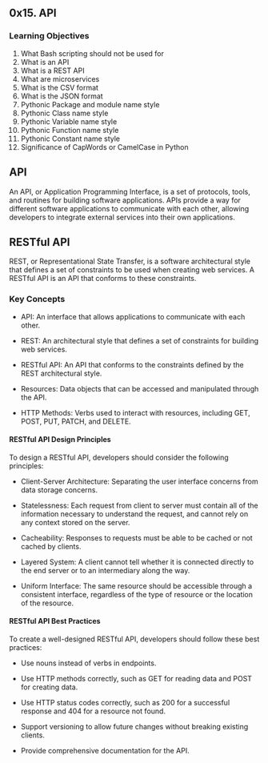<h2>0x15. API</h2>

<h3>Learning Objectives</h3>

<ol>
<li>What Bash scripting should not be used for</li>
<li>What is an API</li>
<li>What is a REST API</li>
<li>What are microservices</li>
<li>What is the CSV format</li>
<li>What is the JSON format</li>
<li>Pythonic Package and module name style</li>
<li>Pythonic Class name style</li>
<li>Pythonic Variable name style</li>
<li>Pythonic Function name style</li>
<li>Pythonic Constant name style</li>
<li>Significance of CapWords or CamelCase in Python</li>
</ol>

##  API
An API, or Application Programming Interface, is a set of protocols, tools, and routines for building software applications. APIs provide a way for different software applications to communicate with each other, allowing developers to integrate external services into their own applications.

## RESTful API
REST, or Representational State Transfer, is a software architectural style that defines a set of constraints to be used when creating web services. A RESTful API is an API that conforms to these constraints.

### Key Concepts

* API: An interface that allows applications to communicate with each other.

* REST: An architectural style that defines a set of constraints for building web services.

* RESTful API: An API that conforms to the constraints defined by the REST architectural style.

* Resources: Data objects that can be accessed and manipulated through the API.

* HTTP Methods: Verbs used to interact with resources, including GET, POST, PUT, PATCH, and DELETE.

#### RESTful API Design Principles
To design a RESTful API, developers should consider the following principles:


* Client-Server Architecture: Separating the user interface concerns from data storage concerns.

* Statelessness: Each request from client to server must contain all of the information necessary to understand the request, and cannot rely on any context stored on the server.

* Cacheability: Responses to requests must be able to be cached or not cached by clients.

* Layered System: A client cannot tell whether it is connected directly to the end server or to an intermediary along the way.

* Uniform Interface: The same resource should be accessible through a consistent interface, regardless of the type of resource or the location of the resource.

#### RESTful API Best Practices
To create a well-designed RESTful API, developers should follow these best practices:


* Use nouns instead of verbs in endpoints.

* Use HTTP methods correctly, such as GET for reading data and POST for creating data.

* Use HTTP status codes correctly, such as 200 for a successful response and 404 for a resource not found.

* Support versioning to allow future changes without breaking existing clients.

* Provide comprehensive documentation for the API.